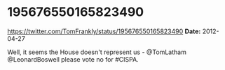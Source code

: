 # 195676550165823490
https://twitter.com/TomFrankly/status/195676550165823490
**Date:** 2012-04-27

Well, it seems the House doesn't represent us - @TomLatham @LeonardBoswell please vote no for #CISPA.
